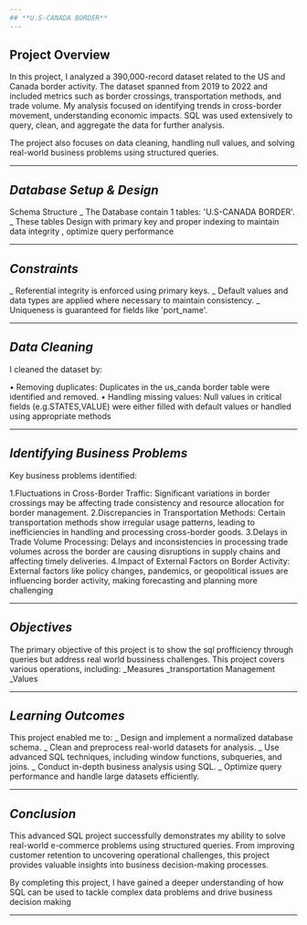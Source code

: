 ```yaml
---
## **U.S-CANADA BORDER**
---
```


## **Project Overview**

In this project, I analyzed a 390,000-record dataset related to the US and Canada border activity. The dataset spanned from 2019 to 2022 and included metrics such as border crossings, transportation methods, and trade volume. My analysis focused on identifying trends in cross-border movement, understanding economic impacts. SQL was used extensively to query, clean, and aggregate the data for further analysis.

The project also focuses on data cleaning, handling null values, and solving real-world business problems using structured queries.

---

## ***Database Setup & Design***

Schema Structure
_ The Database contain 1 tables: 'U.S-CANADA BORDER'. 
_ These tables Design with primary key and proper indexing to maintain data integrity , optimize query performance

---

## ***Constraints***
_ Referential integrity is enforced using primary keys. 
_ Default values and data types are applied where necessary to maintain consistency. 
_ Uniqueness is guaranteed for fields like 'port_name'.

---

## ***Data Cleaning***
I cleaned the dataset by:

• Removing duplicates: Duplicates in the us_canda border table were identified and removed. 
• Handling missing values: Null values in critical fields (e.g.STATES,VALUE) were either filled with default values or handled using appropriate methods


---

## ***Identifying Business Problems***
Key business problems identified:

1.Fluctuations in Cross-Border Traffic: Significant variations in border crossings may be affecting trade consistency and resource allocation for border management.
2.Discrepancies in Transportation Methods: Certain transportation methods show irregular usage patterns, leading to inefficiencies in handling and processing cross-border goods.
3.Delays in Trade Volume Processing: Delays and inconsistencies in processing trade volumes across the border are causing disruptions in supply chains and affecting timely deliveries.
4.Impact of External Factors on Border Activity: External factors like policy changes, pandemics, or geopolitical issues are influencing border activity, making forecasting and planning more challenging

---

## ***Objectives***
The primary objective of this project is to show the sql profficiency through queries but address real world bussiness challenges. This project covers various operations, 
including: 
_Measures
_transportation Management
_Values

---

## ***Learning Outcomes***

This project enabled me to: 
_ Design and implement a normalized database schema.
_ Clean and preprocess real-world datasets for analysis. 
_ Use advanced SQL techniques, including window functions, subqueries, and joins. 
_ Conduct in-depth business analysis using SQL.
_ Optimize query performance and handle large datasets efficiently.

---

## ***Conclusion***
This advanced SQL project successfully demonstrates my ability to solve real-world e-commerce problems using structured queries. From improving customer retention to uncovering operational challenges, this project provides valuable insights into business decision-making processes. 

By completing this project, I have gained a deeper understanding of how SQL can be used to tackle complex data problems and drive business decision making

---
